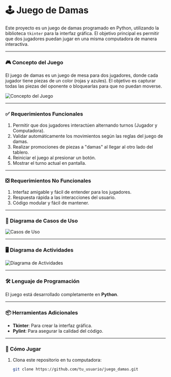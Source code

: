 # 🕹️ Juego de Damas 

Este proyecto es un juego de damas programado en Python, utilizando la biblioteca `tkinter` para la interfaz gráfica. El objetivo principal es permitir que dos jugadores puedan jugar en una misma computadora de manera interactiva.

---

### 🎮 Concepto del Juego
El juego de damas es un juego de mesa para dos jugadores, donde cada jugador tiene piezas de un color (rojas y azules). El objetivo es capturar todas las piezas del oponente o bloquearlas para que no puedan moverse.

![Concepto del Juego](https://url.com/aqui/tu-imagen.png)

---

### ✅ Requerimientos Funcionales
1. Permitir que dos jugadores interactúen alternando turnos (Jugador y Computadora).
2. Validar automáticamente los movimientos según las reglas del juego de damas.
3. Realizar promociones de piezas a "damas" al llegar al otro lado del tablero.
4. Reiniciar el juego al presionar un botón.
5. Mostrar el turno actual en pantalla.

---

### ❎ Requerimientos No Funcionales
1. Interfaz amigable y fácil de entender para los jugadores.
2. Respuesta rápida a las interacciones del usuario.
3. Código modular y fácil de mantener.

---

### 📂 Diagrama de Casos de Uso
![Casos de Uso](./Casos%20de%20uso.jpeg)

---

### 🖥️ Diagrama de Actividades
![Diagrama de Actividades](./Diagrama%20de%20actividades.jpeg)

---

### 🛠️ Lenguaje de Programación
El juego está desarrollado completamente en **Python**.

---

### 📦 Herramientas Adicionales
- **Tkinter**: Para crear la interfaz gráfica.
- **Pylint**: Para asegurar la calidad del código.

---

### 🎲 Cómo Jugar
1. Clona este repositorio en tu computadora:
   ```bash
   git clone https://github.com/tu_usuario/juego_damas.git

